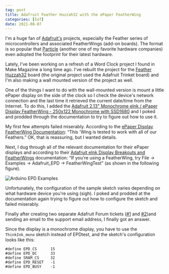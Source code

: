 ```yaml
---
tag: post
title: Adafruit Feather Huzzah32 with the ePaper FeatherWing
categories: [IoT]
date: 2021-08-07
---
```


I'm a huge fan of [Adafruit's](https://www.adafruit.com/) projects, especially the Feather series of microcontrollers and associated FeatherWings (add-on boards). The format is so popular that [Particle](https://www.particle.io/) (another one of my favorite hardware companies) even adopted the footprint for their latest hardware.

Lately, I've been working on a refresh of a Word Clock project I found in Make Magazine a long time ago. I've rebuilt the project for the [Feather Huzzah32](https://www.adafruit.com/product/3405) board (the original project used the Adafruit Trinket board) and I'm also making a wall mounted version of the project as well.

One of the things I want to do with the wall-mounted version is mount a little ePaper display on the side of the clock so I check the device's network connection and the last time it retrieved the current date/time from the Internet. To do this, I added the [Adafruit 2.13" Monochrome eInk / ePaper Display FeatherWing - 250x122 Monochrome with SSD1680](https://www.adafruit.com/product/4195) and I poked and prodded through the documentation to try to figure out how to use it.

My first few attempts failed miserably. According to the [ePaper Display FeatherWing Documentation](https://www.adafruit.com/product/4195): “This 'Wing is tested to work with all of our Feathers.”  OK, that is reassuring, but I wanted details.

Next, I dug through all of the relevant documentation for their ePaper displays and according to their [Adafruit eInk Display Breakouts and FeatherWings](https://learn.adafruit.com/adafruit-eink-display-breakouts/arduino-code) documentation: “If you're using a FeatherWing, try File → Examples → Adafruit_EPD → FeatherWingTest” (as shown in the following figure).

![Arduino EPD Examples]({{site.baseurl}}/assets/arduino-ide-examples-adafruit-epd.png)

Unfortunately, the configuration of the sample sketch varies depending on what hardware device you're using (sigh). I poked and prodded at the documentation again trying to figure out how to configure the sketch and failed miserably.

Finally after creating two separate Adafruit Forum tickets ([#1](https://forums.adafruit.com/viewtopic.php?f=57&t=181830&p=884590#p884590) and [#2](https://forums.adafruit.com/viewtopic.php?f=57&t=182024))and sending an email to the support email address, I finally got an answer.

Since the display is a monochrome display, you have to use the `ThinkInk_mono` sketch instead of EPDtest, and the sketch's configuration looks like this:

```text
#define EPD_CS      15
#define EPD_DC      33
#define SRAM_CS     32
#define EPD_RESET   -1 
#define EPD_BUSY    -1 
```
